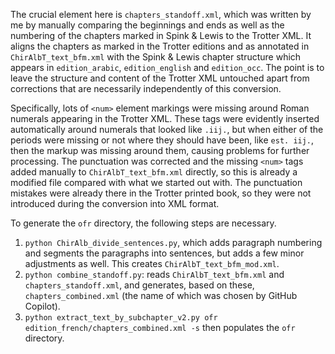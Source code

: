 The crucial element here is `chapters_standoff.xml`, which was written by me by manually comparing the beginnings and ends as well as the numbering of the chapters marked in Spink & Lewis to the Trotter XML. It aligns the chapters as marked in the Trotter editions and as annotated in `ChirAlbT_text_bfm.xml` with the Spink & Lewis chapter structure which appears in `edition_arabic`, `edition_english` and `edition_occ`. The point is to leave the structure and content of the Trotter XML untouched apart from corrections that are necessarily independently of this conversion.

Specifically, lots of `<num>` element markings were missing around Roman numerals appearing in the Trotter XML. These tags were evidently inserted automatically around numerals that looked like `.iij.`, but when either of the periods were missing or not where they should have been, like `est. iij.`, then the markup was missing around them, causing problems for further processing. The punctuation was corrected and the missing `<num>` tags added manually to `ChirAlbT_text_bfm.xml` directly, so this is already a modified file compared with what we started out with. The punctuation mistakes were already there in the Trotter printed book, so they were not introduced during the conversion into XML format.

To generate the `ofr` directory, the following steps are necessary.

1. `python ChirAlb_divide_sentences.py`, which adds paragraph numbering and segments the paragraphs into sentences, but adds a few minor adjustments as well. This creates `ChirAlbT_text_bfm_mod.xml`.
2. `python combine_standoff.py`: reads `ChirAlbT_text_bfm.xml` and `chapters_standoff.xml`, and generates, based on these, `chapters_combined.xml` (the name of which was chosen by GitHub Copilot).
3. `python extract_text_by_subchapter_v2.py ofr edition_french/chapters_combined.xml -s` then populates the `ofr` directory.
